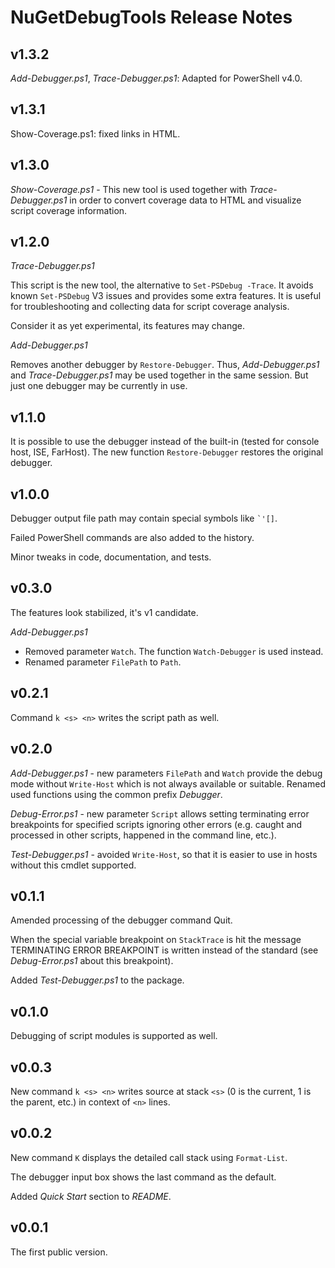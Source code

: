 
NuGetDebugTools Release Notes
=============================

## v1.3.2

*Add-Debugger.ps1*, *Trace-Debugger.ps1*: Adapted for PowerShell v4.0.

## v1.3.1

Show-Coverage.ps1: fixed links in HTML.

## v1.3.0

*Show-Coverage.ps1* - This new tool is used together with *Trace-Debugger.ps1*
in order to convert coverage data to HTML and visualize script coverage
information.

## v1.2.0

*Trace-Debugger.ps1*

This script is the new tool, the alternative to `Set-PSDebug -Trace`. It avoids
known `Set-PSDebug` V3 issues and provides some extra features. It is useful
for troubleshooting and collecting data for script coverage analysis.

Consider it as yet experimental, its features may change.

*Add-Debugger.ps1*

Removes another debugger by `Restore-Debugger`. Thus, *Add-Debugger.ps1* and
*Trace-Debugger.ps1* may be used together in the same session. But just one
debugger may be currently in use.

## v1.1.0

It is possible to use the debugger instead of the built-in (tested for console
host, ISE, FarHost). The new function `Restore-Debugger` restores the original
debugger.

## v1.0.0

Debugger output file path may contain special symbols like ``` `'[] ```.

Failed PowerShell commands are also added to the history.

Minor tweaks in code, documentation, and tests.

## v0.3.0

The features look stabilized, it's v1 candidate.

*Add-Debugger.ps1*

- Removed parameter `Watch`. The function `Watch-Debugger` is used instead.
- Renamed parameter `FilePath` to `Path`.

## v0.2.1

Command `k <s> <n>` writes the script path as well.

## v0.2.0

*Add-Debugger.ps1* - new parameters `FilePath` and `Watch` provide the debug
mode without `Write-Host` which is not always available or suitable. Renamed
used functions using the common prefix *Debugger*.

*Debug-Error.ps1* - new parameter `Script` allows setting terminating error
breakpoints for specified scripts ignoring other errors (e.g. caught and
processed in other scripts, happened in the command line, etc.).

*Test-Debugger.ps1* - avoided `Write-Host`, so that it is easier to use in
hosts without this cmdlet supported.

## v0.1.1

Amended processing of the debugger command Quit.

When the special variable breakpoint on `StackTrace` is hit the message
TERMINATING ERROR BREAKPOINT is written instead of the standard (see
*Debug-Error.ps1* about this breakpoint).

Added *Test-Debugger.ps1* to the package.

## v0.1.0

Debugging of script modules is supported as well.

## v0.0.3

New command `k <s> <n>` writes source at stack `<s>` (0 is the current, 1 is
the parent, etc.) in context of `<n>` lines.

## v0.0.2

New command `K` displays the detailed call stack using `Format-List`.

The debugger input box shows the last command as the default.

Added *Quick Start* section to *README*.

## v0.0.1

The first public version.
